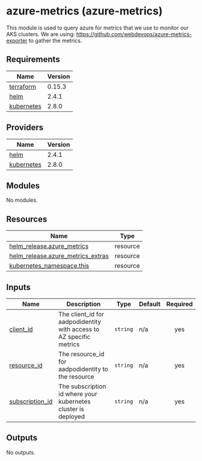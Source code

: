 # azure-metrics (azure-metrics)

This module is used to query azure for metrics that we use to monitor our AKS clusters.
We are using: https://github.com/webdevops/azure-metrics-exporter to gather the metrics.

## Requirements

| Name | Version |
|------|---------|
| <a name="requirement_terraform"></a> [terraform](#requirement\_terraform) | 0.15.3 |
| <a name="requirement_helm"></a> [helm](#requirement\_helm) | 2.4.1 |
| <a name="requirement_kubernetes"></a> [kubernetes](#requirement\_kubernetes) | 2.8.0 |

## Providers

| Name | Version |
|------|---------|
| <a name="provider_helm"></a> [helm](#provider\_helm) | 2.4.1 |
| <a name="provider_kubernetes"></a> [kubernetes](#provider\_kubernetes) | 2.8.0 |

## Modules

No modules.

## Resources

| Name | Type |
|------|------|
| [helm_release.azure_metrics](https://registry.terraform.io/providers/hashicorp/helm/2.4.1/docs/resources/release) | resource |
| [helm_release.azure_metrics_extras](https://registry.terraform.io/providers/hashicorp/helm/2.4.1/docs/resources/release) | resource |
| [kubernetes_namespace.this](https://registry.terraform.io/providers/hashicorp/kubernetes/2.8.0/docs/resources/namespace) | resource |

## Inputs

| Name | Description | Type | Default | Required |
|------|-------------|------|---------|:--------:|
| <a name="input_client_id"></a> [client\_id](#input\_client\_id) | The client\_id for aadpodidentity with access to AZ specific metrics | `string` | n/a | yes |
| <a name="input_resource_id"></a> [resource\_id](#input\_resource\_id) | The resource\_id for aadpodidentity to the resource | `string` | n/a | yes |
| <a name="input_subscription_id"></a> [subscription\_id](#input\_subscription\_id) | The subscription id where your kubernetes cluster is deployed | `string` | n/a | yes |

## Outputs

No outputs.
